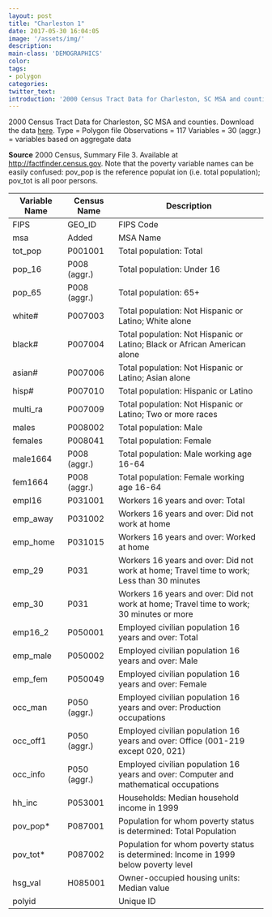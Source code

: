 ```yaml
---
layout: post
title: "Charleston 1"
date: 2017-05-30 16:04:05
image: '/assets/img/'
description:
main-class: 'DEMOGRAPHICS'
color:
tags:
- polygon
categories:
twitter_text:
introduction: '2000 Census Tract Data for Charleston, SC MSA and counties'
---
```

<script>
  var map = L.map('map');
  L.tileLayer('https://api.tiles.mapbox.com/v4/{id}/{z}/{x}/{y}.png?access_token=pk.eyJ1IjoibWFwYm94IiwiYSI6ImNpejY4NXVycTA2emYycXBndHRqcmZ3N3gifQ.rJcFIG214AriISLbB6B5aw', { <!--this is the URL for the Nepal Geojson-->
		maxZoom: 18,
		attribution: 'Map data &copy; <a href="http://openstreetmap.org">OpenStreetMap</a> contributors, ' +
			'<a href="http://creativecommons.org/licenses/by-sa/2.0/">CC-BY-SA</a>, ' +
			'Imagery © <a href="http://mapbox.com">Mapbox</a>',
		id: 'mapbox.light'
	}).addTo(map);

  map.scrollWheelZoom.disable();
  map.touchZoom.disable();
  var enableMapInteraction = function () {
      map.scrollWheelZoom.enable();
      map.touchZoom.enable();
  }
  $('#map').on('click touch', enableMapInteraction);

  // load GeoJSON from an external file
  // load GeoJSON from an external file
  $.getJSON("../data/Nepal.geojson",function(data){
    // add GeoJSON layer to the map once the file is loaded
    var json = L.geoJson(data);
    json.addTo(map);
    map.fitBounds(json.getBounds());
  });

</script>
2000 Census Tract Data for Charleston, SC MSA and counties. Download the data [here](https://s3.amazonaws.com/geoda/data/CharlestonMSA.zip).
Type = Polygon file
Observations = 117
Variables = 30
(aggr.) = variables based on aggregate data

**Source**
2000 Census, Summary File 3. Available at http://factfinder.census.gov. Note that the poverty variable names can be easily confused: pov_pop is the reference populat ion (i.e. total population); pov_tot is all poor persons.

Variable Name | Census Name | Description
---|---|---
FIPS | GEO_ID | FIPS Code
msa | Added | MSA Name
tot_pop | P001001 | Total population: Total
pop_16 | P008 (aggr.) | Total population: Under 16
pop_65 | P008 (aggr.) | Total population: 65+
white# |P007003 | Total population: Not Hispanic or Latino; White alone
black# | P007004 | Total population: Not Hispanic or Latino; Black or African American alone
asian# | P007006 | Total population: Not Hispanic or Latino; Asian alone
hisp# | P007010 | Total population: Hispanic or Latino
multi_ra | P007009 | Total population: Not Hispanic or Latino; Two or more races
males | P008002 | Total population: Male
females | P008041 | Total population: Female
male1664 | P008 (aggr.) | Total population: Male working age 16-64
fem1664 | P008 (aggr.) | Total population: Female working age 16-64
empl16 | P031001 | Workers 16 years and over: Total
emp_away | P031002 | Workers 16 years and over: Did not work at home
emp_home | P031015 | Workers 16 years and over: Worked at home
emp_29 | P031 | Workers 16 years and over: Did not work at home; Travel time to work; Less than 30 minutes
emp_30 | P031 | Workers 16 years and over: Did not work at home; Travel time to work; 30 minutes or more
emp16_2 | P050001 | Employed civilian population 16 years and over: Total
emp_male | P050002 | Employed civilian population 16 years and over: Male
emp_fem | P050049 | Employed civilian population 16 years and over: Female
occ_man | P050 (aggr.) | Employed civilian population 16 years and over: Production occupations
occ_off1 | P050 (aggr.) | Employed civilian population 16 years and over: Office (001-219 except 020, 021)
occ_info | P050 (aggr.) | Employed civilian population 16 years and over: Computer and mathematical occupations
hh_inc | P053001 | Households: Median household income in 1999
pov_pop* | P087001 | Population for whom poverty status is determined: Total Population
pov_tot* | P087002 | Population for whom poverty status is determined: Income in 1999 below poverty level
hsg_val | H085001 | Owner-occupied housing units: Median value
polyid | | Unique ID
